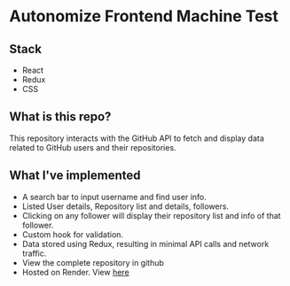 # Autonomize Frontend Machine Test

## Stack
- React
- Redux
- CSS

## What is this repo?
This repository interacts with the GitHub API to fetch and display data related to GitHub users and their repositories.

## What I've implemented
 - A search bar to input username and find user info.
 - Listed User details, Repository list and details, followers.
 - Clicking on any follower will display their repository list and info of that follower.
 - Custom hook for validation.
 - Data stored using Redux, resulting in minimal API calls and network traffic.
 - View the complete repository in github
 - Hosted on Render. View [here](https://github-api-78h2.onrender.com/)

